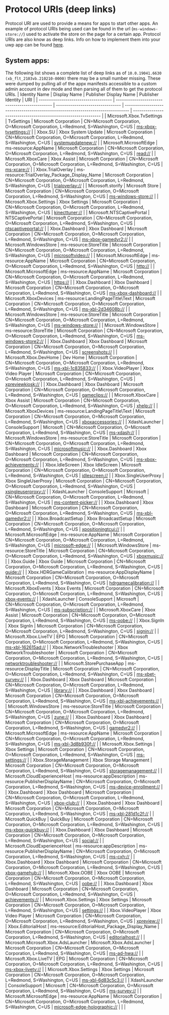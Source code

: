 # Protocol URIs (deep links)
Protocol URI are used to provide a means for apps to start other apps. An example of protocol URIs being used can be found in the url (`ms-windows-store://`) used to activate the store on the page for a certain app. Protocol URIs are also know as deep links. Info on how to implement them into your uwp app can be found [here](https://docs.microsoft.com/en-us/windows/uwp/launch-resume/handle-uri-activation).

## System apps:
The following list shows a complete list of deep links as of `10.0.19041.6630 (xb_flt_2103vb.210210-0000)` there may be a small number missing.
These were dumped by pulling all of the appx manifests accessible to a custom admin account in dev mode and then parsing all of them to get the protocol URIs.
| Identity Name                        | Display Name                                   | Publisher Display Name           | Publisher Identity                                                               | URI                                                            |
| ------------------------------------ | ---------------------------------------------- | -------------------------------- | -------------------------------------------------------------------------------- | -------------------------------------------------------------- |
| Microsoft.Xbox.TvSettings            | TvSettings                                     | Microsoft Corporation            | CN=Microsoft Corporation, O=Microsoft Corporation, L=Redmond, S=Washington, C=US | [ms-xbox-tvsettings://](ms-xbox-tvsettings://)                 |
| Xbox.SU                              | Xbox System Update                             | Microsoft Corporation            | CN=Microsoft Corporation, O=Microsoft Corporation, L=Redmond, S=Washington, C=US | [systemupdatenew://](systemupdatenew://)                       |
| Microsoft.MicrosoftEdge              | ms-resource:AppName                            | Microsoft Corporation            | CN=Microsoft Corporation, O=Microsoft Corporation, L=Redmond, S=Washington, C=US | [read://](read://)                                             |
| Microsoft.XboxCare                   | Xbox Assist                                    | Microsoft Corporation            | CN=Microsoft Corporation, O=Microsoft Corporation, L=Redmond, S=Washington, C=US | [ms-xcare://](ms-xcare://)                                     |
| Xbox.TrialOverlay                    | ms-resource:TrialOverlay_Package_Display_Name  | Microsoft Corporation            | CN=Microsoft Corporation, O=Microsoft Corporation, L=Redmond, S=Washington, C=US | [trialoverlay://](trialoverlay://)                             |
| Microsoft.storify                    | Microsoft Store                                | Microsoft Corporation            | CN=Microsoft Corporation, O=Microsoft Corporation, L=Redmond, S=Washington, C=US | [ms-windows-store://](ms-windows-store://)                     |
| Microsoft.Xbox.Settings              | Xbox Settings                                  | Microsoft Corporation            | CN=Microsoft Corporation, O=Microsoft Corporation, L=Redmond, S=Washington, C=US | [kinecttuner://](kinecttuner://)                               |
| Microsoft.NTSCaptivePortal           | NTSCaptivePortal                               | Microsoft Corporation            | CN=Microsoft Corporation, O=Microsoft Corporation, L=Redmond, S=Washington, C=US | [ntscaptiveportal://](ntscaptiveportal://)                     |
| Xbox.Dashboard                       | Xbox Dashboard                                 | Microsoft Corporation            | CN=Microsoft Corporation, O=Microsoft Corporation, L=Redmond, S=Washington, C=US | [ms-xbox-gamedvr2://](ms-xbox-gamedvr2://)                     |
| Microsoft.WindowsStore               | ms-resource:StoreTitle                         | Microsoft Corporation            | CN=Microsoft Corporation, O=Microsoft Corporation, L=Redmond, S=Washington, C=US | [microsoftvideo://](microsoftvideo://)                         |
| Microsoft.MicrosoftEdge              | ms-resource:AppName                            | Microsoft Corporation            | CN=Microsoft Corporation, O=Microsoft Corporation, L=Redmond, S=Washington, C=US | [http://](http://)                                             |
| Microsoft.MicrosoftEdge              | ms-resource:AppName                            | Microsoft Corporation            | CN=Microsoft Corporation, O=Microsoft Corporation, L=Redmond, S=Washington, C=US | [https://](https://)                                           |
| Xbox.Dashboard                       | Xbox Dashboard                                 | Microsoft Corporation            | CN=Microsoft Corporation, O=Microsoft Corporation, L=Redmond, S=Washington, C=US | [ms-xbox-dashboard://](ms-xbox-dashboard://)                   |
| Microsoft.XboxDevices                | ms-resource:LandingPageTitle\Text              | Microsoft Corporation            | CN=Microsoft Corporation, O=Microsoft Corporation, L=Redmond, S=Washington, C=US | [ms-xbl-2d34608b://](ms-xbl-2d34608b://)                       |
| Microsoft.WindowsStore               | ms-resource:StoreTitle                         | Microsoft Corporation            | CN=Microsoft Corporation, O=Microsoft Corporation, L=Redmond, S=Washington, C=US | [ms-windows-store://](ms-windows-store://)                     |
| Microsoft.WindowsStore               | ms-resource:StoreTitle                         | Microsoft Corporation            | CN=Microsoft Corporation, O=Microsoft Corporation, L=Redmond, S=Washington, C=US | [ms-windows-store2://](ms-windows-store2://)                   |
| Xbox.Dashboard                       | Xbox Dashboard                                 | Microsoft Corporation            | CN=Microsoft Corporation, O=Microsoft Corporation, L=Redmond, S=Washington, C=US | [screenshots://](screenshots://)                               |
| Microsoft.Xbox.DevHome               | Dev Home                                       | Microsoft Corporation            | CN=Microsoft Corporation, O=Microsoft Corporation, L=Redmond, S=Washington, C=US | [ms-xbl-1c835833://](ms-xbl-1c835833://)                       |
| Xbox.VideoPlayer                     | Xbox Video Player                              | Microsoft Corporation            | CN=Microsoft Corporation, O=Microsoft Corporation, L=Redmond, S=Washington, C=US | [xpreviewkiosk://](xpreviewkiosk://)                           |
| Xbox.Dashboard                       | Xbox Dashboard                                 | Microsoft Corporation            | CN=Microsoft Corporation, O=Microsoft Corporation, L=Redmond, S=Washington, C=US | [gameclips://](gameclips://)                                   |
| Microsoft.XboxCare                   | Xbox Assist                                    | Microsoft Corporation            | CN=Microsoft Corporation, O=Microsoft Corporation, L=Redmond, S=Washington, C=US | [xhelp://](xhelp://)                                           |
| Microsoft.XboxDevices                | ms-resource:LandingPageTitle\Text              | Microsoft Corporation            | CN=Microsoft Corporation, O=Microsoft Corporation, L=Redmond, S=Washington, C=US | [xboxaccessories://](xboxaccessories://)                       |
| XdashLauncher                        | ConsoleSupport                                 | Microsoft                        | CN=Microsoft Corporation, O=Microsoft Corporation, L=Redmond, S=Washington, C=US | [ms-xdash://](ms-xdash://)                                     |
| Microsoft.WindowsStore               | ms-resource:StoreTitle                         | Microsoft Corporation            | CN=Microsoft Corporation, O=Microsoft Corporation, L=Redmond, S=Washington, C=US | [microsoftmusic://](microsoftmusic://)                         |
| Xbox.Dashboard                       | Xbox Dashboard                                 | Microsoft Corporation            | CN=Microsoft Corporation, O=Microsoft Corporation, L=Redmond, S=Washington, C=US | [ms-xbox-achievements://](ms-xbox-achievements://)             |
| Xbox.IdleScreen                      | Xbox IdleScreen                                | Microsoft Corporation            | CN=Microsoft Corporation, O=Microsoft Corporation, L=Redmond, S=Washington, C=US | [idlescreen://](idlescreen://)                                 |
| Xbox.SingleUserProxy                 | Xbox SingleUserProxy                           | Microsoft Corporation            | CN=Microsoft Corporation, O=Microsoft Corporation, L=Redmond, S=Washington, C=US | [xsingleuserproxy://](xsingleuserproxy://)                     |
| XdashLauncher                        | ConsoleSupport                                 | Microsoft                        | CN=Microsoft Corporation, O=Microsoft Corporation, L=Redmond, S=Washington, C=US | [ms-content-picker://](ms-content-picker://)                   |
| Xbox.Dashboard                       | Xbox Dashboard                                 | Microsoft Corporation            | CN=Microsoft Corporation, O=Microsoft Corporation, L=Redmond, S=Washington, C=US | [ms-xbl-gamedvr2://](ms-xbl-gamedvr2://)                       |
| Xbox.BroadcastSetup                  | Xbox BroadcastSetup                            | Microsoft Corporation            | CN=Microsoft Corporation, O=Microsoft Corporation, L=Redmond, S=Washington, C=US | [xpositioningtcui://](xpositioningtcui://)                     |
| Microsoft.MicrosoftEdge              | ms-resource:AppName                            | Microsoft Corporation            | CN=Microsoft Corporation, O=Microsoft Corporation, L=Redmond, S=Washington, C=US | [microsoft-edge://](microsoft-edge://)                         |
| Microsoft.WindowsStore               | ms-resource:StoreTitle                         | Microsoft Corporation            | CN=Microsoft Corporation, O=Microsoft Corporation, L=Redmond, S=Washington, C=US | [xboxmusic://](xboxmusic://)                                   |
| Xbox.Guide                           | Xbox Guide                                     | Microsoft Corporation            | CN=Microsoft Corporation, O=Microsoft Corporation, L=Redmond, S=Washington, C=US | [guide://](guide://)                                           |
| Xbox.HDRGameCalibration              | ms-resource:AppDisplayName                     | Microsoft Corporation            | CN=Microsoft Corporation, O=Microsoft Corporation, L=Redmond, S=Washington, C=US | [hdrgamecalibration://](hdrgamecalibration://)                 |
| Microsoft.XboxEvents                 | Xbox Events                                    | Microsoft Corporation            | CN=Microsoft Corporation, O=Microsoft Corporation, L=Redmond, S=Washington, C=US | [xbox-events://](xbox-events://)                               |
| XdashLauncher                        | ConsoleSupport                                 | Microsoft                        | CN=Microsoft Corporation, O=Microsoft Corporation, L=Redmond, S=Washington, C=US | [ms-subscription://](ms-subscription://)                       |
| Microsoft.XboxCare                   | Xbox Assist                                    | Microsoft Corporation            | CN=Microsoft Corporation, O=Microsoft Corporation, L=Redmond, S=Washington, C=US | [ms-oobe://](ms-oobe://)                                       |
| Xbox.SignIn                          | Xbox SignIn                                    | Microsoft Corporation            | CN=Microsoft Corporation, O=Microsoft Corporation, L=Redmond, S=Washington, C=US | [signin://](signin://)                                         |
| Microsoft.Xbox.LiveTV                | EPG                                            | Microsoft Corporation            | CN=Microsoft Corporation, O=Microsoft Corporation, L=Redmond, S=Washington, C=US | [ms-xbl-162615ad://](ms-xbl-162615ad://)                       |
| Xbox.NetworkTroubleshooter           | Xbox NetworkTroubleshooter                     | Microsoft Corporation            | CN=Microsoft Corporation, O=Microsoft Corporation, L=Redmond, S=Washington, C=US | [networktroubleshooter://](networktroubleshooter://)           |
| Microsoft.StorePurchaseApp           | ms-resource:DisplayTitle                       | Microsoft Corporation            | CN=Microsoft Corporation, O=Microsoft Corporation, L=Redmond, S=Washington, C=US | [ms-xbet-survey://](ms-xbet-survey://)                         |
| Xbox.Dashboard                       | Xbox Dashboard                                 | Microsoft Corporation            | CN=Microsoft Corporation, O=Microsoft Corporation, L=Redmond, S=Washington, C=US | [library://](library://)                                       |
| Xbox.Dashboard                       | Xbox Dashboard                                 | Microsoft Corporation            | CN=Microsoft Corporation, O=Microsoft Corporation, L=Redmond, S=Washington, C=US | [ms-xbl-achievements://](ms-xbl-achievements://)               |
| Microsoft.WindowsStore               | ms-resource:StoreTitle                         | Microsoft Corporation            | CN=Microsoft Corporation, O=Microsoft Corporation, L=Redmond, S=Washington, C=US | [zune://](zune://)                                             |
| Xbox.Dashboard                       | Xbox Dashboard                                 | Microsoft Corporation            | CN=Microsoft Corporation, O=Microsoft Corporation, L=Redmond, S=Washington, C=US | [gamedvr2://](gamedvr2://)                                     |
| Microsoft.MicrosoftEdge              | ms-resource:AppName                            | Microsoft Corporation            | CN=Microsoft Corporation, O=Microsoft Corporation, L=Redmond, S=Washington, C=US | [ms-xbl-3d8b930f://](ms-xbl-3d8b930f://)                       |
| Microsoft.Xbox.Settings              | Xbox Settings                                  | Microsoft Corporation            | CN=Microsoft Corporation, O=Microsoft Corporation, L=Redmond, S=Washington, C=US | [ms-settings://](ms-settings://)                               |
| Xbox.StorageManagement               | Xbox Storage Management                        | Microsoft Corporation            | CN=Microsoft Corporation, O=Microsoft Corporation, L=Redmond, S=Washington, C=US | [storagemanagement://](storagemanagement://)                   |
| Microsoft.CloudExperienceHost        | ms-resource:appDescription                     | ms-resource:PublisherDisplayName | CN=Microsoft Corporation, O=Microsoft Corporation, L=Redmond, S=Washington, C=US | [ms-device-enrollment://](ms-device-enrollment://)             |
| Xbox.Dashboard                       | Xbox Dashboard                                 | Microsoft Corporation            | CN=Microsoft Corporation, O=Microsoft Corporation, L=Redmond, S=Washington, C=US | [xbox-club://](xbox-club://)                                   |
| Xbox.Dashboard                       | Xbox Dashboard                                 | Microsoft Corporation            | CN=Microsoft Corporation, O=Microsoft Corporation, L=Redmond, S=Washington, C=US | [ms-xbl-281d1c2f://](ms-xbl-281d1c2f://)                       |
| Microsoft.QuickBuy                   | QuickBuy                                       | Microsoft Corporation            | CN=Microsoft Corporation, O=Microsoft Corporation, L=Redmond, S=Washington, C=US | [ms-xbox-quickbuy://](ms-xbox-quickbuy://)                     |
| Xbox.Dashboard                       | Xbox Dashboard                                 | Microsoft Corporation            | CN=Microsoft Corporation, O=Microsoft Corporation, L=Redmond, S=Washington, C=US | [social://](social://)                                         |
| Microsoft.CloudExperienceHost        | ms-resource:appDescription                     | ms-resource:PublisherDisplayName | CN=Microsoft Corporation, O=Microsoft Corporation, L=Redmond, S=Washington, C=US | [ms-cxh://](ms-cxh://)                                         |
| Xbox.Dashboard                       | Xbox Dashboard                                 | Microsoft Corporation            | CN=Microsoft Corporation, O=Microsoft Corporation, L=Redmond, S=Washington, C=US | [xbox-gamehub://](xbox-gamehub://)                             |
| Microsoft.Xbox.OOBE                  | Xbox OOBE                                      | Microsoft Corporation            | CN=Microsoft Corporation, O=Microsoft Corporation, L=Redmond, S=Washington, C=US | [oobe://](oobe://)                                             |
| Xbox.Dashboard                       | Xbox Dashboard                                 | Microsoft Corporation            | CN=Microsoft Corporation, O=Microsoft Corporation, L=Redmond, S=Washington, C=US | [achievements://](achievements://)                             |
| Microsoft.Xbox.Settings              | Xbox Settings                                  | Microsoft Corporation            | CN=Microsoft Corporation, O=Microsoft Corporation, L=Redmond, S=Washington, C=US | [settings://](settings://)                                     |
| Xbox.VideoPlayer                     | Xbox Video Player                              | Microsoft Corporation            | CN=Microsoft Corporation, O=Microsoft Corporation, L=Redmond, S=Washington, C=US | [xpreview://](xpreview://)                                     |
| Xbox.EditorialHost                   | ms-resource:EditorialHost_Package_Display_Name | Microsoft Corporation            | CN=Microsoft Corporation, O=Microsoft Corporation, L=Redmond, S=Washington, C=US | [editorialhost://](editorialhost://)                           |
| Microsoft.Microsoft.Xbox.AdsLauncher | Microsoft.Xbox.AdsLauncher                     | Microsoft Corporation            | CN=Microsoft Corporation, O=Microsoft Corporation, L=Redmond, S=Washington, C=US | [ms-ad-hwa://](ms-ad-hwa://)                                   |
| Microsoft.Xbox.LiveTV                | EPG                                            | Microsoft Corporation            | CN=Microsoft Corporation, O=Microsoft Corporation, L=Redmond, S=Washington, C=US | [ms-xbox-livetv://](ms-xbox-livetv://)                         |
| Microsoft.Xbox.Settings              | Xbox Settings                                  | Microsoft Corporation            | CN=Microsoft Corporation, O=Microsoft Corporation, L=Redmond, S=Washington, C=US | [ms-xbl-6d83c5c3://](ms-xbl-6d83c5c3://)                       |
| XdashLauncher                        | ConsoleSupport                                 | Microsoft                        | CN=Microsoft Corporation, O=Microsoft Corporation, L=Redmond, S=Washington, C=US | [ms-survey://](ms-survey://)                                   |
| Microsoft.MicrosoftEdge              | ms-resource:AppName                            | Microsoft Corporation            | CN=Microsoft Corporation, O=Microsoft Corporation, L=Redmond, S=Washington, C=US | [microsoft-edge-holographic://](microsoft-edge-holographic://) |
|                                      |

